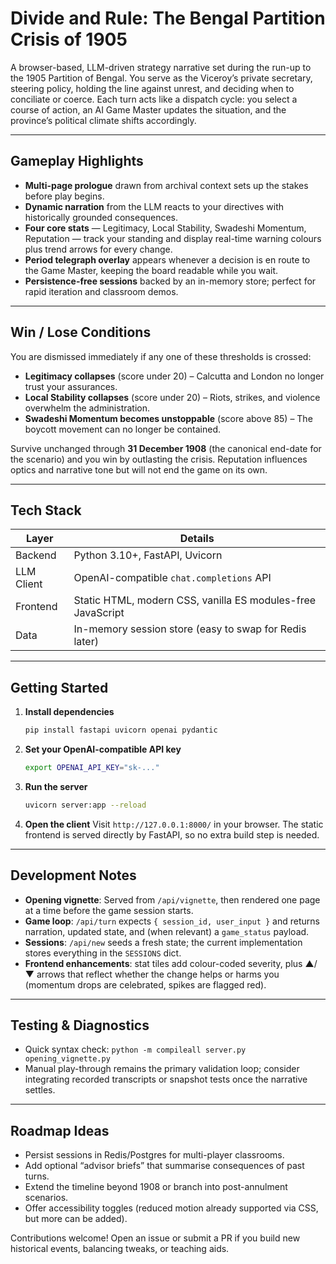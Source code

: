 # Divide and Rule: The Bengal Partition Crisis of 1905

A browser-based, LLM-driven strategy narrative set during the run-up to the 1905 Partition of Bengal. You serve as the Viceroy’s private secretary, steering policy, holding the line against unrest, and deciding when to conciliate or coerce. Each turn acts like a dispatch cycle: you select a course of action, an AI Game Master updates the situation, and the province’s political climate shifts accordingly.

---

## Gameplay Highlights

- **Multi-page prologue** drawn from archival context sets up the stakes before play begins.
- **Dynamic narration** from the LLM reacts to your directives with historically grounded consequences.
- **Four core stats** — Legitimacy, Local Stability, Swadeshi Momentum, Reputation — track your standing and display real-time warning colours plus trend arrows for every change.
- **Period telegraph overlay** appears whenever a decision is en route to the Game Master, keeping the board readable while you wait.
- **Persistence-free sessions** backed by an in-memory store; perfect for rapid iteration and classroom demos.

---

## Win / Lose Conditions

You are dismissed immediately if any one of these thresholds is crossed:

- **Legitimacy collapses** (score under 20) – Calcutta and London no longer trust your assurances.
- **Local Stability collapses** (score under 20) – Riots, strikes, and violence overwhelm the administration.
- **Swadeshi Momentum becomes unstoppable** (score above 85) – The boycott movement can no longer be contained.

Survive unchanged through **31 December 1908** (the canonical end-date for the scenario) and you win by outlasting the crisis. Reputation influences optics and narrative tone but will not end the game on its own.

---

## Tech Stack

| Layer      | Details                                                    |
|------------|------------------------------------------------------------|
| Backend    | Python 3.10+, FastAPI, Uvicorn                             |
| LLM Client | OpenAI-compatible `chat.completions` API                   |
| Frontend   | Static HTML, modern CSS, vanilla ES modules-free JavaScript|
| Data       | In-memory session store (easy to swap for Redis later)     |

---

## Getting Started

1. **Install dependencies**
   ```bash
   pip install fastapi uvicorn openai pydantic
   ```

2. **Set your OpenAI-compatible API key**
   ```bash
   export OPENAI_API_KEY="sk-..."
   ```

3. **Run the server**
   ```bash
   uvicorn server:app --reload
   ```

4. **Open the client**
   Visit `http://127.0.0.1:8000/` in your browser. The static frontend is served directly by FastAPI, so no extra build step is needed.

---

## Development Notes

- **Opening vignette**: Served from `/api/vignette`, then rendered one page at a time before the game session starts.
- **Game loop**: `/api/turn` expects `{ session_id, user_input }` and returns narration, updated state, and (when relevant) a `game_status` payload.
- **Sessions**: `/api/new` seeds a fresh state; the current implementation stores everything in the `SESSIONS` dict.
- **Frontend enhancements**: stat tiles add colour-coded severity, plus ▲/▼ arrows that reflect whether the change helps or harms you (momentum drops are celebrated, spikes are flagged red).

---

## Testing & Diagnostics

- Quick syntax check: `python -m compileall server.py opening_vignette.py`
- Manual play-through remains the primary validation loop; consider integrating recorded transcripts or snapshot tests once the narrative settles.

---

## Roadmap Ideas

- Persist sessions in Redis/Postgres for multi-player classrooms.
- Add optional “advisor briefs” that summarise consequences of past turns.
- Extend the timeline beyond 1908 or branch into post-annulment scenarios.
- Offer accessibility toggles (reduced motion already supported via CSS, but more can be added).

Contributions welcome! Open an issue or submit a PR if you build new historical events, balancing tweaks, or teaching aids.
